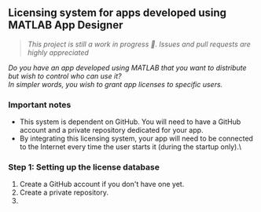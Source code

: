 ## Licensing system for apps developed using MATLAB App Designer
> *This project is still a work in progress 🚧. Issues and pull requests are highly appreciated*

*Do you have an app developed using MATLAB that you want to distribute but wish to control who can use it?\
In simpler words, you wish to grant app licenses to specific users.*

### Important notes
- This system is dependent on GitHub. You will need to have a GitHub account and a private repository dedicated for your app.
- By integrating this licensing system, your app will need to be connected to the Internet every time the user starts it (during the startup only).\

### Step 1: Setting up the license database
1. Create a GitHub account if you don't have one yet.
2. Create a private repository.
3. 



